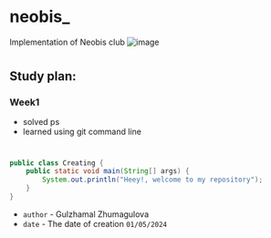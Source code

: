 # neobis_
Implementation of Neobis club
![image](https://github.com/jgaa2607/neobis_/assets/168337377/5a827502-5951-495b-9e37-5179245c1953)
#
## Study plan: <br>
### Week1
* solved ps
* learned using git command line
#
```java
public class Creating {
    public static void main(String[] args) {
        System.out.println("Heey!, welcome to my repository");
    }
}
```
* `author` - Gulzhamal Zhumagulova
* `date` - The date of creation `01/05/2024`
